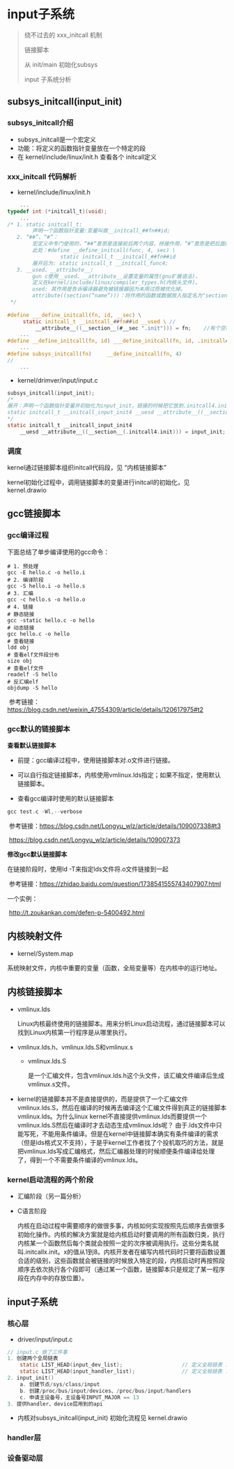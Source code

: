 # input子系统

> 绕不过去的 xxx_initcall 机制
>
> 链接脚本
>
> 从 init/main 初始化subsys
>
> input 子系统分析


## subsys_initcall(input_init)

### subsys_initcall介绍

* subsys_initcall是一个宏定义
* 功能：将定义的函数指针变量放在一个特定的段
* 在 kernel/include/linux/init.h 查看各个 initcall定义

###  xxx_initcall 代码解析

* kernel/include/linux/init.h

```c
	...
typedef int (*initcall_t)(void);
	...
/* 1. static initcall_t: 
		声明一个函数指针变量:变量叫做__initcall_##fn##id;
   2. “##”、“#”：
   		宏定义中专门使用的，“##”意思是连接前后两个内容，拼接作用，“#”意思是把后面内容当做字符串。
        此处：#define __define_initcall(func, 4, sec) \
				 static initcall_t __initcall_##fn##id
		展开后为: static initcall_t __initcall_func4;
   3. __used、__attribute__:
   		gun c使用__used、__attribute__设置变量的属性(gnu扩展语法)，
   		定义在kernel/include/linux/compiler_types.h(内核头文件)。
		used: 其作用是告诉编译器避免被链接器因为未用过而被优化掉。
		attribute((section(“name”)))：将作用的函数或数据放入指定名为"section_name"对应的段中。
 */
        
#define ___define_initcall(fn, id, __sec) \
     static initcall_t __initcall_##fn##id __used \	//
         __attribute__((__section__(#__sec ".init"))) = fn;    //有个空格，从lds文件看 会被忽略
	...
#define __define_initcall(fn, id) ___define_initcall(fn, id, .initcall##id) 
	...
#define subsys_initcall(fn)     __define_initcall(fn, 4)
//
    ...
```

* kernel/drimver/input/input.c

```c
subsys_initcall(input_init);
/*
展开：声明一个函数指针变量并初始化为input_init，链接的时候把它放到.initcall4.init的段,然后等待被调用
static initcall_t __initcall_input_init4 __uesd __attribute__((__section__(.initcall4.init))) = input_init;
*/
static initcall_t __initcall_input_init4 
    __uesd __attribute__((__section__(.initcall4.init))) = input_init;
```



### 调度

kernel通过链接脚本组织initcall代码段，见 “内核链接脚本”

kernel初始化过程中，调用链接脚本的变量进行initcall的初始化，见kernel.drawio



## gcc链接脚本

### gcc编译过程

下面总结了单步编译使用的gcc命令：

```
# 1. 预处理
gcc -E hello.c -o hello.i
# 2. 编译阶段
gcc -S hello.i -o hello.s
# 3. 汇编
gcc -c hello.s -o hello.o
# 4. 链接
# 静态链接
gcc -static hello.c -o hello
# 动态链接
gcc hello.c -o hello
# 查看链接
ldd obj
# 查看elf文件段分布
size obj
# 查看elf文件
readelf -S hello
# 反汇编elf
objdump -S hello
```

​	参考链接：https://blog.csdn.net/weixin_47554309/article/details/120617975#t2

### gcc默认的链接脚本
**查看默认链接脚本**

* 前提：gcc编译过程中，使用链接脚本对.o文件进行链接。
* 可以自行指定链接脚本，内核使用vmlinux.lds指定；如果不指定，使用默认链接脚本。

* 查看gcc编译时使用的默认链接脚本
```c
gcc test.c -Wl,--verbose
```

​	参考链接：https://blog.csdn.net/Longyu_wlz/article/details/109007338#t3

​						https://blog.csdn.net/Longyu_wlz/article/details/109007373

**修改gcc默认链接脚本**

在链接阶段时，使用ld -T来指定lds文件将.o文件链接到一起

​	参考链接：https://zhidao.baidu.com/question/1738541555743407907.html

一个实例：

​	http://t.zoukankan.com/defen-p-5400492.html



## 内核映射文件

* kernel/System.map

系统映射文件，内核中重要的变量（函数，全局变量等）在内核中的运行地址。




## 内核链接脚本


* vmlinux.lds

    Linux内核最终使用的链接脚本。用来分析Linux启动流程，通过链接脚本可以找到Linux内核第一行程序是从哪里执行。

* vmlinux.lds.h、vmlinux.lds.S和vmlinux.s

    *   vmlinux.lds.S
    
        是一个汇编文件，包含vmlinux.lds.h这个头文件，该汇编文件编译后生成vmlinux.s文件。
    
*   kernel的链接脚本并不是直接提供的，⽽是提供了⼀个汇编⽂件vmlinux.lds.S，然后在编译的时候再去编译这个汇编⽂件得到真正的链接脚本vmlinux.lds。为什么linux kernel不直接提供vmlinux.lds⽽要提供⼀个vmlinux.lds.S然后在编译时才去动态⽣成vmlinux.lds呢？
    由于.lds⽂件中只能写死，不能⽤条件编译。但是在kernel中链接脚本确实有条件编译的需求（但是lds格式⼜不⽀持），于是乎kernel⼯作者找了个投机取巧的⽅法，就是把vmlinux.lds写成汇编格式，然后汇编器处理的时候顺便条件编译给处理了，得到⼀个不需要条件编译的vmlinux.lds。
    
    

### kernel启动流程的两个阶段

* 汇编阶段（另一篇分析）

* C语言阶段

    ​		内核在启动过程中需要顺序的做很多事，内核如何实现按照先后顺序去做很多初始化操作。内核的解决方案就是给内核启动时要调用的所有函数归类，执行内核某一个函数然后每个类就会按照一定的次序被调用执行。这些分类名就叫.initcallx.init。x的值从1到8。内核开发者在编写内核代码时只要将函数设置合适的级别，这些函数就会被链接的时候放入特定的段，内核启动时再按照段顺序去依次执行各个段即可（通过某一个函数，链接脚本只是规定了某一程序段在内存中的存放位置）。
    
    

## input子系统

### 核心层

* driver/input/input.c

```C
// input.c 做了三件事
1. 创建两个全局链表
    static LIST_HEAD(input_dev_list);					// 定义全局链表 : input device
    static LIST_HEAD(input_handler_list);				// 定义全局链表 : input handler
2. input_init()
    a. 创建节点/sys/class/input
    b. 创建/proc/bus/input/devices、/proc/bus/input/handlers
    c. 申请主设备号，主设备号INPUT_MAJOR == 13
3. 提供handler、device层用到的api
```

* 内核对subsys_initcall(input_init) 初始化流程见 kernel.drawio

### handler层

### 设备驱动层

